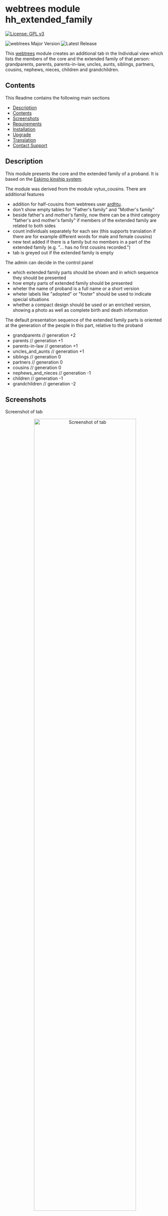 # webtrees module hh_extended_family

[![License: GPL v3](https://img.shields.io/badge/License-GPL%20v3-blue.svg)](http://www.gnu.org/licenses/gpl-3.0)

![webtrees Major Version](https://img.shields.io/badge/webtrees-v2.x-green)
![Latest Release](https://img.shields.io/github/v/release/hartenthaler/hh_extended_family)

This [webtrees](https://www.webtrees.net) module creates an additional tab in the Individual view which lists the members of the core and the extended family of that person:
grandparents, parents, parents-in-law, uncles, aunts, siblings, partners, cousins, nephews, nieces, children and grandchildren.

<a name="Contents"></a>

## Contents

This Readme contains the following main sections

*   [Description](#Description)
*   [Contents](#Contents)
*   [Screenshots](#Screenshots)
*   [Requirements](#Requirements)
*   [Installation](#Installation)
*   [Upgrade](#upgrade)
*   [Translation](#translation)
*   [Contact Support](#Support)
<a name="Description"></a>

## Description

This module presents the core and the extended family of a proband. It is based on the [Eskimo kinship system](https://en.wikipedia.org/wiki/Kinship_terminology).

The module was derived from the module vytux_cousins. There are additional features
* addition for half-cousins from webtrees user [ardhtu](https://www.webtrees.net/index.php/en/forum/2-open-discussion/35751-vytux-cousins-children-of-half-sibblings-will-not-be-recognized-as-cousins#85279).
* don't show empty tables for "Father's family" and "Mother's family"
* beside father's and mother's family, now there can be a third category "father's and mother's family" if members of the extended family are related to both sides
* count individuals separately for each sex (this supports translation if there are for example different words for male and female cousins)
* new text added if there is a family but no members in a part of the extended family (e.g. "... has no first cousins recorded.")
* tab is greyed out if the extended family is empty

The admin can decide in the control panel 
* which extended family parts should be shown and in which sequence they should be presented
* how empty parts of extended family should be presented
* wheter the name of proband is a full name or a short version
* wheter labels like "adopted" or "foster" should be used to indicate special situations
* whether a compact design should be used or an enriched version, showing a photo as well as complete birth and death information

The default presentation sequence of the extended family parts is oriented at the generation of the people in this part, relative to the proband
* grandparents                             // generation +2
* parents                                  // generation +1
* parents-in-law                           // generation +1
* uncles_and_aunts                         // generation +1
* siblings                                 // generation  0
* partners                                 // generation  0
* cousins                                  // generation  0
* nephews_and_nieces                       // generation -1
* children                                 // generation -1
* grandchildren                            // generation -2

<a name="Screenshots"></a>

## Screenshots

Screenshot of tab
<p align="center"><img src="screenshot.png" alt="Screenshot of tab" align="center" width="80%"></p>

Screenshot showing photo as well as birth and death information
<p align="center"><img src="screenshot_full.png" alt="Screenshot showing photo as well as birth and death information" align="center" width="85%"></p>

Screenshot showing chain of partners
<p align="center"><img src="screenshot_partner_chain.png" alt="Screenshot showing chain of partners" align="center" width="85%"></p>

Screenshot of control panel menu
<p align="center"><img src="screenshot_control_panel.png" alt="Screenshot of control panel menue" align="center" width="85%"></p>

<a name="Requirements"></a>

## Requirements

This module requires **webtrees** version 2.0 or later.
This module has the same requirements as [webtrees#system-requirements](https://github.com/fisharebest/webtrees#system-requirements).

This module was tested with **webtrees** 2.0.16 version.

<a name="Installation"></a>

## Installation

This section documents installation instructions for hh_cousins.

1. Make database backup
1. Download the [latest release](https://github.com/hartenthaler/hh_extended_family/releases/latest)
1. Unzip the package into your `webtrees/modules_v4` directory of your web server
1. Rename the folder to `hh_extended_family`
1. Login to **webtrees** as administrator, go to <span class="pointer">Control Panel/Modules/Individual page/Tabs</span>, and find the module. It will be called "Extended family". Check if it has a tick for "Enabled".
1. Edit this entry to set the access level for each tree and to position the menu item to suit your preferences.
1. Finally click SAVE, to complete the installation.

<a name="upgrade"></a>

## Upgrade

To update simply replace the hh_extended_family files with the new ones from the latest download.

<a name="translation"></a>

## Translation

You can help to translate this module. The language information is at the end of the file module.php.
The German part is the most actual and can be used as a base for your translation.
Use a local editor, like notepad++ to make the translations and send it back to me. You can do this via a pull request (if you know how) or by e-mail.
Updated translations will be included in the next release of this module.

There are now, beside English and German, translations to
* Czech by @jpretired
* Dutch by @TheDutchJewel
* Slovak by @ro-la
* Spanish by @yako1984
* Ukrainian by @z-yurets
* Vietnamese by @ngohuuthuan

<a name="Support"></a>

## Contact Support

You can report errors raising an issue in this github repository.

<span style="font-weight: bold;">Forum: </span>general webtrees support can be found at the [webtrees forum](http://www.webtrees.net/)

* * *
